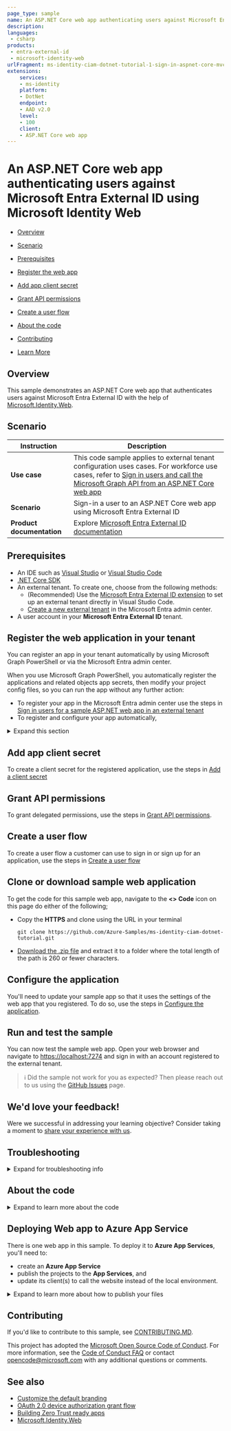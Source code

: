 ```yaml
---
page_type: sample
name: An ASP.NET Core web app authenticating users against Microsoft Entra External ID using Microsoft Identity Web
description: 
languages:
 - csharp
products:
 - entra-external-id
 - microsoft-identity-web
urlFragment: ms-identity-ciam-dotnet-tutorial-1-sign-in-aspnet-core-mvc
extensions:
    services: 
    - ms-identity
    platform: 
    - DotNet
    endpoint: 
    - AAD v2.0
    level: 
    - 100
    client: 
    - ASP.NET Core web app
---
```


# An ASP.NET Core web app authenticating users against Microsoft Entra External ID using Microsoft Identity Web

* [Overview](#overview)
* [Scenario](#scenario)
* [Prerequisites](#prerequisites)
* [Register the web app](#register-the-web-application-in-your-tenant)
* [Add app client secret](#add-app-client-secret)
* [Grant API permissions](#grant-api-permissions)
* [Create a user flow](#create-a-user-flow)

* [About the code](#about-the-code)
* [Contributing](#contributing)
* [Learn More](#learn-more)

## Overview

This sample demonstrates an ASP.NET Core web app that authenticates users against Microsoft Entra External ID with the help of [Microsoft.Identity.Web](https://github.com/AzureAD/microsoft-identity-web).

## Scenario

| Instruction | Description |
| --- | --- |
| **Use case** | This code sample applies to external tenant configuration uses cases. For workforce use cases, refer to [Sign in users and call the Microsoft Graph API from an ASP.NET Core web app](https://learn.microsoft.com/en-us/entra/identity-platform/quickstart-web-app-dotnet-core-sign-in) |
| **Scenario** | Sign-in a user to an ASP.NET Core web app using Microsoft Entra External ID |
| **Product documentation** | Explore  [Microsoft Entra External ID documentation](https://learn.microsoft.com/entra/external-id/customers/) |

## Prerequisites

* An IDE such as [Visual Studio](https://visualstudio.microsoft.com/downloads/) or [Visual Studio Code](https://code.visualstudio.com/download)
* [.NET Core SDK](https://www.microsoft.com/net/learn/get-started)
* An external tenant. To create one, choose from the following methods:
    * (Recommended) Use the [Microsoft Entra External ID extension](https://aka.ms/ciamvscode/readme/marketplace) to set up an external tenant directly in Visual Studio Code.
    * [Create a new external tenant](https://learn.microsoft.com/entra/external-id/customers/how-to-create-external-tenant-portal) in the Microsoft Entra admin center.
* A user account in your **Microsoft Entra External ID** tenant.

## Register the web application in your tenant

You can register an app in your tenant automatically by using Microsoft Graph PowerShell or via the Microsoft Entra admin center.

When you use Microsoft Graph PowerShell, you automatically register the applications and related objects app secrets, then modify your project config files, so you can run the app without any further action:

* To register your app in the Microsoft Entra admin center use the steps in [Sign in users for a sample ASP.NET web app in an external tenant](https://learn.microsoft.com/en-us/entra/external-id/customers/sample-web-app-dotnet-sign-in#register-the-web-app)
* To register and configure your app automatically,

<details>
   <summary>Expand this section</summary>

> :warning: If you have never used **Microsoft Graph PowerShell** before, we recommend you go through the [App Creation Scripts Guide](./AppCreationScripts/AppCreationScripts.md) once to ensure that your environment is prepared correctly for this step.

1. Ensure that you have [PowerShell 7](https://learn.microsoft.com/powershell/scripting/install/installing-powershell-on-windows?view=powershell-7.3) or later.
1. Run the script to create your Microsoft Entra application and configure the code of the sample application accordingly.
1. For interactive process -in PowerShell, run:

    ```PowerShell
    cd .\AppCreationScripts\
    .\Configure.ps1 -TenantId "[Optional] - your tenant id" -AzureEnvironmentName "[Optional] - Azure environment, defaults to 'Global'"
    ```

> Other ways of running the scripts are described in [App Creation Scripts guide](./AppCreationScripts/AppCreationScripts.md). The scripts also provide a guide to automated application registration, configuration and removal which can help in your CI/CD scenarios.

> :information_source: This sample can make use of client certificates. You can use **AppCreationScripts** to register a Microsoft Entra application with certificates. See: [How to use certificates instead of client secrets](./README-use-certificate.md)

</details>

## Add app client secret

To create a client secret for the registered application, use the steps in [Add a client secret](https://learn.microsoft.com/en-us/entra/external-id/customers/sample-web-app-dotnet-sign-in#add-app-client-secret)

## Grant API permissions

To grant delegated permissions, use the steps in [Grant API permissions](https://learn.microsoft.com/en-us/entra/external-id/customers/sample-web-app-dotnet-sign-in#grant-api-permissions).

## Create a user flow

To create a user flow a customer can use to sign in or sign up for an application, use the steps in [Create a user flow](https://learn.microsoft.com/en-us/entra/external-id/customers/sample-web-app-dotnet-sign-in#create-a-user-flow)

## Clone or download sample web application

To get the code for this sample web app, navigate to the **<> Code** icon on this page do either of the following;
- Copy the **HTTPS** and clone using the URL in your terminal

    ```console
    git clone https://github.com/Azure-Samples/ms-identity-ciam-dotnet-tutorial.git
    ```

- [Download the .zip file](https://github.com/Azure-Samples/ms-identity-ciam-dotnet-tutorial/archive/refs/heads/main.zip) and extract it to a folder where the total length of the path is 260 or fewer characters.

## Configure the application

You'll need to update your sample app so that it uses the settings of the web app that you registered. To do so, use the steps in [Configure the application](https://learn.microsoft.com/en-us/entra/external-id/customers/sample-web-app-dotnet-sign-in#configure-the-application).

## Run and test the sample

You can now test the sample web app. Open your web browser and navigate to <https://localhost:7274> and sign in with an account registered to the external tenant.

> :information_source: Did the sample not work for you as expected? Then please reach out to us using the [GitHub Issues](../../../../issues) page.

## We'd love your feedback!

Were we successful in addressing your learning objective? Consider taking a moment to [share your experience with us](https://forms.microsoft.com/Pages/DesignPageV2.aspx?subpage=design&m2=1&id=v4j5cvGGr0GRqy180BHbR9p5WmglDttMunCjrD00y3NUMlJETFFSQVQ4SjBGQk9aVUhPS0JUOUJUUi4u).

## Troubleshooting

<details>
	<summary>Expand for troubleshooting info</summary>


ASP.NET Core applications create session cookies that represent the identity of the caller. Some Safari users using iOS 12 had issues which are described in ASP.NET Core #4467 and the Web kit bugs database Bug 188165 - iOS 12 Safari breaks ASP.NET Core 2.1 OIDC authentication.

If your web site needs to be accessed from users using iOS 12, you probably want to disable the SameSite protection, but also ensure that state changes are protected with CSRF anti-forgery mechanism. See the how to fix section of Microsoft Security Advisory: iOS12 breaks social, WSFed and OIDC logins #4647

To provide feedback on or suggest features for Microsoft Entra ID, visit [User Voice page](https://feedback.azure.com/d365community/forum/79b1327d-d925-ec11-b6e6-000d3a4f06a4).
</details>

## About the code

<details>
	<summary>Expand to learn more about the code</summary>

This sample shows how to use the OpenID Connect ASP.NET Core middleware to sign in users from a single Microsoft Entra External ID tenant. The middleware is initialized in the `Program.cs` file by passing it the Client ID of the app, and the URL of the Microsoft Entra tenant where the app is registered. These values are  read from the `appsettings.json` file. The middleware takes care of:

- Downloading the Microsoft Entra metadata, finding the signing keys, and finding the issuer name for the tenant.
- Processing OpenID Connect sign-in responses by validating the signature and issuer in an incoming JWT, extracting the user's claims, and putting the claims in `ClaimsPrincipal.Current`.
- Integrating with the session cookie ASP.NET Core middleware to establish a session for the user.

You can trigger the middleware to send an OpenID Connect sign-in request by decorating a class or method with the `[Authorize]` attribute or by issuing a challenge (see the [AccountController.cs](https://github.com/aspnet/AspNetCore/blob/master/src/Azure/AzureAD/Authentication.AzureAD.UI/src/Areas/AzureAD/Controllers/AccountController.cs) file which is part of ASP.NET Core):

The middleware in this project is created as a part of the open-source [ASP.NET Core Security](https://github.com/aspnet/aspnetcore) project.

These steps are encapsulated in the [Microsoft.Identity.Web](https://github.com/AzureAD/microsoft-identity-web/wiki) library.

</details>

## Deploying Web app to Azure App Service

There is one web app in this sample. To deploy it to **Azure App Services**, you'll need to:

- create an **Azure App Service**
- publish the projects to the **App Services**, and
- update its client(s) to call the website instead of the local environment.

<details>
	<summary>Expand to learn more about how to publish your files</summary>

### Publish your files (ciam-aspnet-webapp)

#### Publish using Visual Studio

Follow the link to [Publish with Visual Studio](https://docs.microsoft.com/visualstudio/deployment/quickstart-deploy-to-azure).

#### Publish using Visual Studio Code

1. Install the Visual Studio Code extension [Azure App Service](https://marketplace.visualstudio.com/items?itemName=ms-azuretools.vscode-azureappservice).
1. Follow the link to [Publish with Visual Studio Code](https://docs.microsoft.com/aspnet/core/tutorials/publish-to-azure-webapp-using-vscode)

### Update the app registration

1. Navigate back to to the [Azure portal](https://portal.azure.com).
In the left-hand navigation pane, select the **Microsoft Entra ID** service, and then select **App registrations (Preview)**.
1. In the resulting screen, select the `ciam-aspnet-webapp` application.
1. In the app's registration screen, select **Authentication** in the menu.
    1. In the **Redirect URIs** section, update the reply URLs to match the site URL of your Azure deployment. For example:
        1. `https://ciam-aspnet-webapp.azurewebsites.net/`
        1. `https://ciam-aspnet-webapp.azurewebsites.net/signin-oidc`
    1. Update the **Front-channel logout URL** fields with the address of your service, for example [https://ciam-aspnet-webapp.azurewebsites.net](https://ciam-aspnet-webapp.azurewebsites.net)

> :warning: If your app is using an *in-memory* storage, **Azure App Services** will spin down your web site if it is inactive, and any records that your app was keeping will be empty. In addition, if you increase the instance count of your website, requests will be distributed among the instances. Your app's records, therefore, will not be the same on each instance.

</details>

## Contributing

If you'd like to contribute to this sample, see [CONTRIBUTING.MD](/CONTRIBUTING.md).

This project has adopted the [Microsoft Open Source Code of Conduct](https://opensource.microsoft.com/codeofconduct/). For more information, see the [Code of Conduct FAQ](https://opensource.microsoft.com/codeofconduct/faq/) or contact [opencode@microsoft.com](mailto:opencode@microsoft.com) with any additional questions or comments.

## See also

* [Customize the default branding](https://learn.microsoft.com/en-us/entra/external-id/customers/how-to-customize-branding-customers)
* [OAuth 2.0 device authorization grant flow](https://learn.microsoft.com/en-us/entra/identity-platform/v2-oauth2-device-code)
* [Building Zero Trust ready apps](https://learn.microsoft.com/en-us/security/zero-trust/deploy/identity)
* [Microsoft.Identity.Web](https://aka.ms/microsoft-identity-web)
